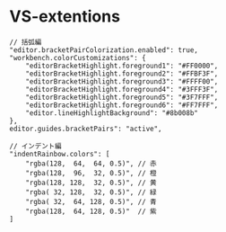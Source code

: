 # VS-extentions


    // 括弧編
    "editor.bracketPairColorization.enabled": true,
    "workbench.colorCustomizations": {
        "editorBracketHighlight.foreground1": "#FF0000",
        "editorBracketHighlight.foreground2": "#FFBF3F",
        "editorBracketHighlight.foreground3": "#FFFF00",
        "editorBracketHighlight.foreground4": "#3FFF3F",
        "editorBracketHighlight.foreground5": "#3F7FFF",
        "editorBracketHighlight.foreground6": "#FF7FFF",
        "editor.lineHighlightBackground": "#8b008b"
    },
    editor.guides.bracketPairs": "active",

    // インデント編
    "indentRainbow.colors": [
        "rgba(128,  64,  64, 0.5)", // 赤
        "rgba(128,  96,  32, 0.5)", // 橙
        "rgba(128, 128,  32, 0.5)", // 黄
        "rgba( 32, 128,  32, 0.5)", // 緑
        "rgba( 32,  64, 128, 0.5)", // 青 
        "rgba(128,  64, 128, 0.5)"  // 紫 
    ]
